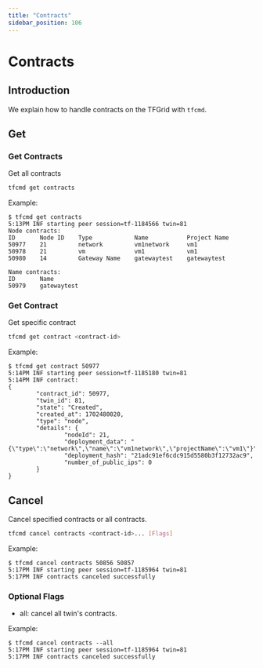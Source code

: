 ```yaml
---
title: "Contracts"
sidebar_position: 106
---
```


<h1>Contracts</h1>

## Introduction

We explain how to handle contracts on the TFGrid with `tfcmd`.

## Get

### Get Contracts

Get all contracts

```bash
tfcmd get contracts
```

Example:

```console
$ tfcmd get contracts
5:13PM INF starting peer session=tf-1184566 twin=81
Node contracts:
ID       Node ID    Type            Name           Project Name
50977    21         network         vm1network     vm1
50978    21         vm              vm1            vm1
50980    14         Gateway Name    gatewaytest    gatewaytest

Name contracts:
ID       Name
50979    gatewaytest
```

### Get Contract

Get specific contract

```bash
tfcmd get contract <contract-id>
```

Example:

```console
$ tfcmd get contract 50977
5:14PM INF starting peer session=tf-1185180 twin=81
5:14PM INF contract:
{
        "contract_id": 50977,
        "twin_id": 81,
        "state": "Created",
        "created_at": 1702480020,
        "type": "node",
        "details": {
                "nodeId": 21,
                "deployment_data": "{\"type\":\"network\",\"name\":\"vm1network\",\"projectName\":\"vm1\"}",
                "deployment_hash": "21adc91ef6cdc915d5580b3f12732ac9",
                "number_of_public_ips": 0
        }
}
```

## Cancel

Cancel specified contracts or all contracts.

```bash
tfcmd cancel contracts <contract-id>... [Flags]
```

Example:

```console
$ tfcmd cancel contracts 50856 50857
5:17PM INF starting peer session=tf-1185964 twin=81
5:17PM INF contracts canceled successfully
```

### Optional Flags

- all: cancel all twin's contracts.

Example:

```console
$ tfcmd cancel contracts --all
5:17PM INF starting peer session=tf-1185964 twin=81
5:17PM INF contracts canceled successfully
```